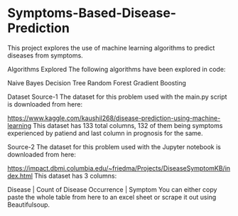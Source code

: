 # Symptoms-Based-Disease-Prediction

This project explores the use of machine learning algorithms to predict diseases from symptoms.

Algorithms Explored
The following algorithms have been explored in code:

Naive Bayes
Decision Tree
Random Forest
Gradient Boosting

Dataset
Source-1
The dataset for this problem used with the main.py script is downloaded from here:

https://www.kaggle.com/kaushil268/disease-prediction-using-machine-learning
This dataset has 133 total columns, 132 of them being symptoms experienced by patiend and last column in prognosis for the same.

Source-2
The dataset for this problem used with the Jupyter notebook is downloaded from here:

https://impact.dbmi.columbia.edu/~friedma/Projects/DiseaseSymptomKB/index.html
This dataset has 3 columns:

Disease  | Count of Disease Occurrence | Symptom
You can either copy paste the whole table from here to an excel sheet or scrape it out using Beautifulsoup.
